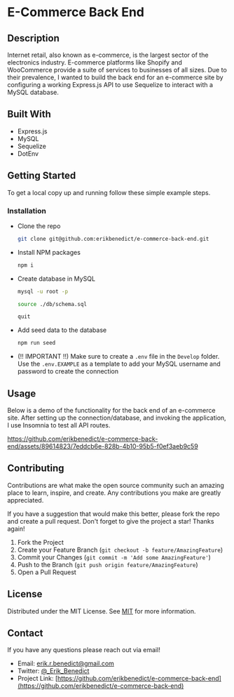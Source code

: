 # E-Commerce Back End

## Description

Internet retail, also known as e-commerce, is the largest sector of the electronics industry. E-commerce platforms like Shopify and WooCommerce provide a suite of services to businesses of all sizes. Due to their prevalence, I wanted to build the back end for an e-commerce site by configuring a working Express.js API to use Sequelize to interact with a MySQL database.

## Built With

- Express.js
- MySQL
- Sequelize
- DotEnv

## Getting Started

To get a local copy up and running follow these simple example steps.

### Installation

- Clone the repo
  ```sh
  git clone git@github.com:erikbenedict/e-commerce-back-end.git
  ```
- Install NPM packages
  ```sh
  npm i
  ```
- Create database in MySQL
  ```sh
  mysql -u root -p
  ```
  ```sh
  source ./db/schema.sql
  ```
  ```sh
  quit
  ```
- Add seed data to the database
  ```sh
  npm run seed
  ```
- (!! IMPORTANT !!) Make sure to create a `.env` file in the `Develop` folder. Use the `.env.EXAMPLE` as a template to add your MySQL username and password to create the connection

## Usage

Below is a demo of the functionality for the back end of an e-commerce site. After setting up the connection/database, and invoking the application, I use Insomnia to test all API routes.

https://github.com/erikbenedict/e-commerce-back-end/assets/89614823/7eddcb6e-828b-4b10-95b5-f0ef3aeb9c59

## Contributing

Contributions are what make the open source community such an amazing place to learn, inspire, and create. Any contributions you make are greatly appreciated.

If you have a suggestion that would make this better, please fork the repo and create a pull request. Don't forget to give the project a star! Thanks again!

1. Fork the Project
2. Create your Feature Branch (`git checkout -b feature/AmazingFeature`)
3. Commit your Changes (`git commit -m 'Add some AmazingFeature'`)
4. Push to the Branch (`git push origin feature/AmazingFeature`)
5. Open a Pull Request

## License

Distributed under the MIT License. See [MIT](https://choosealicense.com/licenses/mit/) for more information.

## Contact

If you have any questions please reach out via email!

- Email: erik.r.benedict@gmail.com
- Twitter: [@\_Erik_Benedict](https://twitter.com/_Erik_Benedict)
- Project Link: [https://github.com/erikbenedict/e-commerce-back-end](https://github.com/erikbenedict/e-commerce-back-end)
